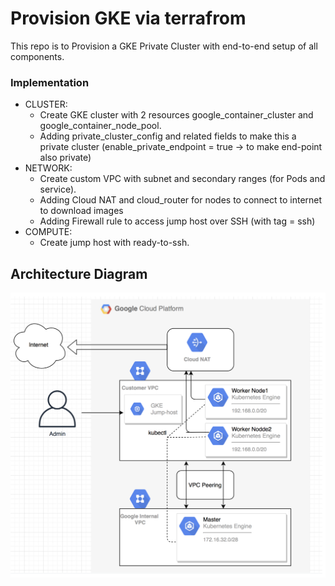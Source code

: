 # Provision GKE via terrafrom
This repo is to Provision a GKE Private Cluster with end-to-end setup of all components.

### Implementation 

  - CLUSTER: 
      * Create GKE cluster with 2 resources google_container_cluster and google_container_node_pool. 
      * Adding private_cluster_config and related fields to make this a private cluster (enable_private_endpoint = true -> to make end-point also private)
  - NETWORK: 
      * Create custom VPC with subnet and secondary ranges (for Pods and service). 
      * Adding Cloud NAT and cloud_router for nodes to connect to internet to download images
      * Adding Firewall rule to access jump host over SSH (with tag = ssh)
  - COMPUTE: 
      * Create jump host with ready-to-ssh.


## Architecture Diagram

![Architecture Diagram](gke.png)
